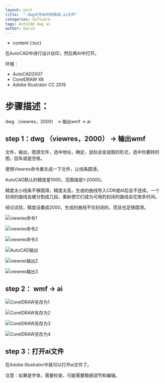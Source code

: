 ```yaml
---
layout: post
title:  ".dwg文件如何转换成.ai文件"
categories: Software
tags: AutoCAD dwg ai
author: David
---
```


* content
{:toc}

在AutoCAD中进行设计丝印，然后再AI中打开。

环境：

* AutoCAD2007
* CorelDRAW X6
* Adobe Illustrator CC 2015

# 步骤描述：

dwg （viewres，2000） -> 输出wmf -> ai

## step 1：dwg （viewres，2000） -> 输出wmf

文件，输出，图源文件，选中地址，确定，鼠标会变成框的形式，选中你要转的图，回车或是空格。
	
使用Viewres命令重生成一下文件，让线条圆滑。
	
AutoCAD默认的精度是1000，范围值是1-20000。  
	
精度太小线条不够圆滑，精度太高，生成的曲线导入CDR或AI后会不连续，一个封闭的曲线会被分割成几段，重新使它们成为可用的封闭的曲线会花很多时间。
	
经过试验，精度设置成2000，生成的曲线不仅封闭的，而且也足够圆滑。
	
![viewres命令1](https://github.com/titron/titron.github.io/raw/master/img/2020-02-20-dwg2ai_1_1.png)

![viewres命令2](https://github.com/titron/titron.github.io/raw/master/img/2020-02-20-dwg2ai_1_2.png)
	
![viewres命令3](https://github.com/titron/titron.github.io/raw/master/img/2020-02-20-dwg2ai_1_3.png)
	
![AutoCAD输出](https://github.com/titron/titron.github.io/raw/master/img/2020-02-20-dwg2ai_1_4.png)

![viewres输出2](https://github.com/titron/titron.github.io/raw/master/img/2020-02-20-dwg2ai_1_5.png)
	
![viewres输出3](https://github.com/titron/titron.github.io/raw/master/img/2020-02-20-dwg2ai_1_6.png)	
	

## step 2：	wmf -> ai

![CorelDRAW另存为1](https://github.com/titron/titron.github.io/raw/master/img/2020-02-20-dwg2ai_2_1.png)	

![CorelDRAW另存为2](https://github.com/titron/titron.github.io/raw/master/img/2020-02-20-dwg2ai_2_2.png)	

![CorelDRAW另存为3](https://github.com/titron/titron.github.io/raw/master/img/2020-02-20-dwg2ai_2_3.png)	

![CorelDRAW另存为4](https://github.com/titron/titron.github.io/raw/master/img/2020-02-20-dwg2ai_2_4.png)	

## step 3：打开ai文件

在Adobe Illustrator中就可以打开ai文件了。

注意：如果是字体，需要检查，可能需要精细调节和编辑。


